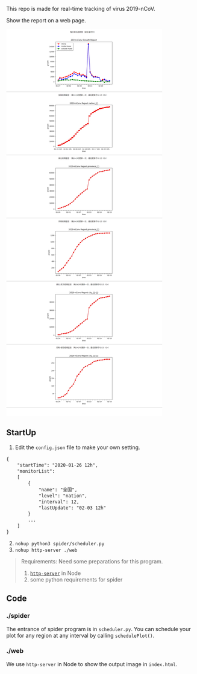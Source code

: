 This repo is made for real-time tracking of virus 2019-nCoV.

Show the report on a web page.

![image](./virus_report.png)

## StartUp

1. Edit the `config.json` file to make your own setting.
```
{
    "startTime": "2020-01-26 12h",
    "monitorList":
    [
        {
            "name": "全国",
            "level": "nation",
            "interval": 12,
            "lastUpdate": "02-03 12h"
        }
        ...
    ]
}
```
2. `nohup python3 spider/scheduler.py`
3. `nohup http-server ./web`


> Requirements: Need some preparations for this program.
>
> 1. [`http-server`](https://blog.csdn.net/qq_37928350/article/details/81166873) in Node
> 2. some python requirements for spider

## Code 

### ./spider

The entrance of spider program is in `scheduler.py`. You can schedule your plot for any region at any interval by calling `schedulePlot()`.

### ./web

We use `http-server` in Node to show the output image in `index.html`.